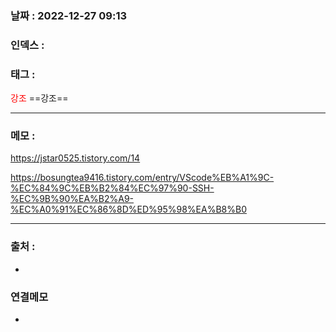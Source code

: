 ### 날짜 :  2022-12-27 09:13

### 인덱스 :

### 태그 :

<span style="color: red">강조</span> ==강조==

----

### 메모 :


https://jstar0525.tistory.com/14


https://bosungtea9416.tistory.com/entry/VScode%EB%A1%9C-%EC%84%9C%EB%B2%84%EC%97%90-SSH-%EC%9B%90%EA%B2%A9-%EC%A0%91%EC%86%8D%ED%95%98%EA%B8%B0


----
### 출처 :
-


### 연결메모
-








